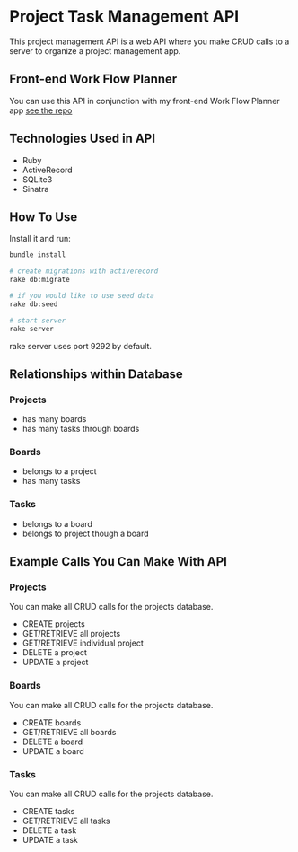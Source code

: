 # Project Task Management API

This project management API is a web API where you make CRUD calls to a server to organize a project management app.

## Front-end Work Flow Planner

You can use this API in conjunction with my front-end Work Flow Planner app [see the repo](https://github.com/Vkerubo/work-flow-planner-frontend)

## Technologies Used in API

- Ruby
- ActiveRecord
- SQLite3
- Sinatra

## How To Use

Install it and run:

```sh
bundle install

# create migrations with activerecord
rake db:migrate

# if you would like to use seed data
rake db:seed

# start server
rake server
```

rake server uses port 9292 by default.

## Relationships within Database

### Projects

- has many boards
- has many tasks through boards

### Boards

- belongs to a project
- has many tasks

### Tasks

- belongs to a board
- belongs to project though a board

## Example Calls You Can Make With API

### Projects

You can make all CRUD calls for the projects database.

- CREATE projects
- GET/RETRIEVE all projects
- GET/RETRIEVE individual project
- DELETE a project
- UPDATE a project

### Boards

You can make all CRUD calls for the projects database.

- CREATE boards
- GET/RETRIEVE all boards
- DELETE a board
- UPDATE a board

### Tasks

You can make all CRUD calls for the projects database.

- CREATE tasks
- GET/RETRIEVE all tasks
- DELETE a task
- UPDATE a task
